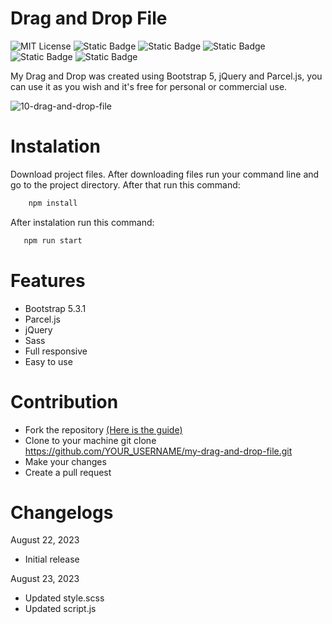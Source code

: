 # Drag and Drop File

![MIT License](https://img.shields.io/badge/Author-S1mon009-blue.svg) ![Static Badge](https://img.shields.io/badge/HTML-html?logo=html5&labelColor=%23595959&color=%23E34F26) ![Static Badge](https://img.shields.io/badge/Sass-Sass?logo=sass&logoColor=%23CC6699&labelColor=%23555&color=%23CC6699) ![Static Badge](https://img.shields.io/badge/Bootstrap-bootstrap?logo=bootstrap&labelColor=%23595959&color=%237952B3) ![Static Badge](https://img.shields.io/badge/jQuery-jQuery?logo=jquery&logoColor=%230769AD&labelColor=%23555&color=%230769AD) ![Static Badge](https://img.shields.io/badge/npm-npm?logo=npm&logoColor=%23CB3837&labelColor=%23555&color=%23CB3837)

My Drag and Drop was created using Bootstrap 5, jQuery and Parcel.js, you can use it as you wish and it's free for personal or commercial use.

![10-drag-and-drop-file](https://github.com/S1mon009/JavaScript/assets/105738321/e170b368-d103-4dc6-a1e8-28b4ba53e52b)

# Instalation

Download project files. After downloading files run your command line and go to the project directory. After that run this command:

```bash
    npm install
```

After instalation run this command:

```bash
   npm run start
```

# Features

- Bootstrap 5.3.1
- Parcel.js
- jQuery
- Sass
- Full responsive
- Easy to use

# Contribution

- Fork the repository [(Here is the guide)](https://docs.github.com/en/get-started/quickstart/fork-a-repo)
- Clone to your machine git clone https://github.com/YOUR_USERNAME/my-drag-and-drop-file.git
- Make your changes
- Create a pull request

# Changelogs

August 22, 2023

- Initial release

August 23, 2023

- Updated style.scss
- Updated script.js
